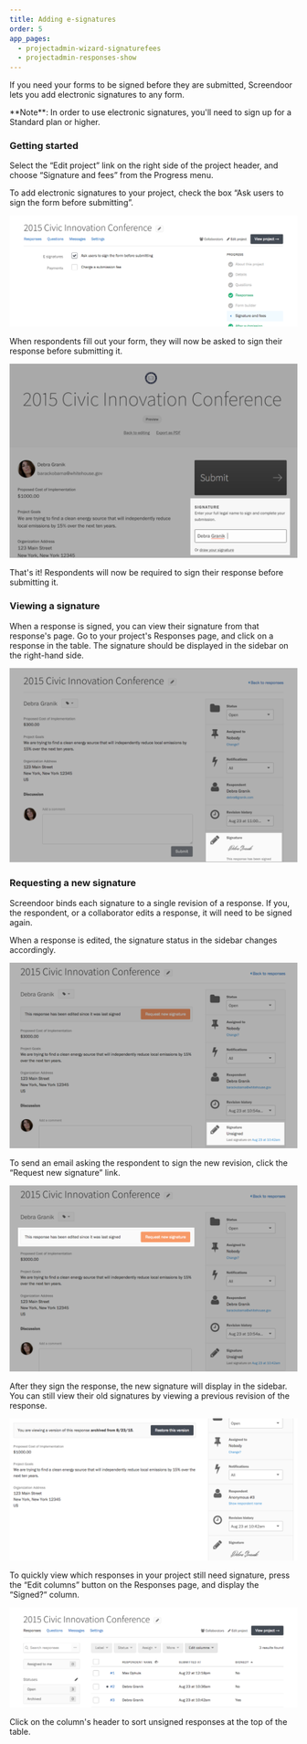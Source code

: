 ```yaml
---
title: Adding e-signatures
order: 5
app_pages:
  - projectadmin-wizard-signaturefees
  - projectadmin-responses-show
---
```


If you need your forms to be signed before they are submitted, Screendoor lets you add electronic signatures to any form.

<div class='alert'>
    **Note**: In order to use electronic signatures, you'll need to sign up for a Standard plan or higher.
</div>

### Getting started

Select the &ldquo;Edit project&rdquo; link on the right side of the project header, and choose &ldquo;Signature and fees&rdquo; from the Progress menu.  

To add electronic signatures to your project, check the box &ldquo;Ask users to sign the form before submitting&rdquo;.

![Signatures and fees page.](../images/signatures_1.png)

When respondents fill out your form, they will now be asked to sign their response before submitting it.

![Asking a respondent to sign their submission.](../images/signatures_2.png)

That's it! Respondents will now be required to sign their response before submitting it.

### Viewing a signature

When a response is signed, you can view their signature from that response's page. Go to your project's Responses page, and click on a response in the table. The signature should be displayed in the sidebar on the right-hand side.

![Viewing a signature in Screendoor.](../images/signatures_3.png)

### Requesting a new signature

Screendoor binds each signature to a single revision of a response. If you, the respondent, or a collaborator edits a response, it will need to be signed again.

When a response is edited, the signature status in the sidebar changes accordingly.

![An edited response that was previously signed.](../images/signatures_4.png)

To send an email asking the respondent to sign the new revision, click the &ldquo;Request new signature&rdquo; link.

![Requesting a new signature.](../images/signatures_5.png)

After they sign the response, the new signature will display in the sidebar. You can still view their old signatures by viewing a previous revision of the response.

![Viewing signatures in a previous revision.](../images/signatures_6.png)

To quickly view which responses in your project still need signature, press the &ldquo;Edit columns&rdquo; button on the Responses page, and display the &ldquo;Signed?&ldquo; column.

![The Signed column on the Responses page.](../images/signatures_7.png)

Click on the column's header to sort unsigned responses at the top of the table.
